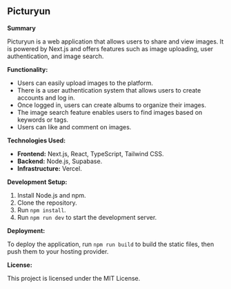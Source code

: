 ## Picturyun

**Summary**

Picturyun is a web application that allows users to share and view images. It is powered by Next.js and offers features such as image uploading, user authentication, and image search.

**Functionality:**

- Users can easily upload images to the platform.
- There is a user authentication system that allows users to create accounts and log in.
- Once logged in, users can create albums to organize their images.
- The image search feature enables users to find images based on keywords or tags.
- Users can like and comment on images.

**Technologies Used:**

- **Frontend:** Next.js, React, TypeScript, Tailwind CSS.
- **Backend:** Node.js, Supabase.
- **Infrastructure:** Vercel.

**Development Setup:**

1. Install Node.js and npm.
2. Clone the repository.
3. Run `npm install`.
4. Run `npm run dev` to start the development server.

**Deployment:**

To deploy the application, run `npm run build` to build the static files, then push them to your hosting provider.

**License:**

This project is licensed under the MIT License.